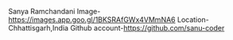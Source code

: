 Sanya Ramchandani
Image-https://images.app.goo.gl/1BKSRAfGWx4VMmNA6
Location-Chhattisgarh,India
Github account-https://github.com/sanu-coder
